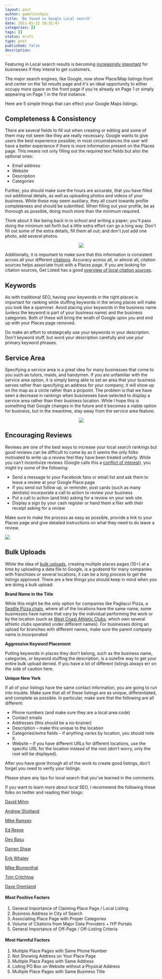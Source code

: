 ```yaml
---
layout: post
author: gamelinchpin
title: 'Be found in Google Local search'
date: 2011-05-22 10:32:47
categories: []
tags: []
status: draft
type: post
published: false
description:
---
```

Featuring in Local search results is becoming [increasingly
important](https://sites.google.com/a/pressatgoogle.com/googleplaces/metrics) for businesses if they intend to get customers.

The major search engines, like Google, now show Place/Map listings front
and center on the 1st results page and it's an ideal opportunity to
either occupy more space on the front page if you're already on Page 1
or simply appearing on Page 1 in the first instance.

Here are 5 simple things that can effect your Google Maps listings.

Completeness & Consistency
--------------------------

<div>

There are several fields to fill out when creating or editing and some
of them may not seem like they are really necessary. Google wants to
give users the best experience possible; in most circumstances the user
will have a better experience if there is more information present on
the Places page. This means not only filling out the required text
fields but also the optional
ones:

</div>

-   Email address
-   Website
-   Description
-   Categories

<div>

Further, you should make sure the hours are accurate, that you have
filled out additional details, as well as uploading photos and videos of
your business. While these may seem auxiliary, they all count towards
profile completeness and should be submitted. When filling out your
profile, be as thorough as possible, doing much more than the minimum
required.

</div>

<div>

Think about it like being back in in school and writing a paper; you'll
pass doing the minimum set forth but a little extra effort can go a long
way. Don't fill out some of the extra details, fill them all out; and
don't just add one photo, add several photos.

</div>

<div style="text-align: center;">

[![](assets/Additional%20Details-framed.png)](http://maps.google.com/maps/place?cid=17498354326215606665)

</div>

<div>

Additionally, it is important to make sure that this information is
consistent across all your different
[citations](http://getlisted.org/resources/why-citations-are-important.aspx). Accuracy across all, or almost all, citation sources helps associate trust with a Places page. If you are looking for citation sources, Get Listed has a good [overview of local citation
sources](http://getlisted.org/resources/where-to-get-citations.aspx).

</div>

<div>

Keywords
--------

</div>

<div>

As with traditional SEO, having your keywords in the right places is
important for ranking while stuffing keywords in the wrong places will
make you look like a spammer. Avoid placing your keywords in the
business name (unless the keyword is part of your business name) and the
business categories. Both of these will bring the wrath of Google upon
you and end up with your Places page removed.

</div>

<div>

Do make an effort to strategically use your keywords in your
description. Don't keyword stuff, but word your description carefully
and use your primary keyword phrases.

</div>

<div>

Service Area
------------

</div>

<div>

Specifying a service area is a great idea for many businesses that come
to you such as tutors, maids, and handymen. If you are unfamiliar with
the service area option, it is simply being able to set an area that
your business serves rather than specifying an address for your company;
it will show up on the map as a circle rather than a pinpoint. The
problem is that we have seen a decrease in rankings when businesses have
selected to display a service area rather than their business location.
While I hope this is something that Google changes in the future and it
becomes a viable option for business, but in the meantime, stay away
from the service area feature.

</div>

<div style="text-align: center;">

![](assets/Service%20Area-framed.png)

</div>

<div>

Encouraging Reviews
-------------------

</div>

<div>

Reviews are one of the best ways to increase your local search rankings
but good reviews can be difficult to come by as it seems the only folks
motivated to write up a review feel they have been treated unfairly.
While you can’t incentivize reviews (Google calls this a [conflict of
interest](http://www.google.com/support/places/bin/answer.py?hl=en&answer=187622)), you might try some of the
following:

</div>

-   Send a message to your Facebook fans or email list and ask them to
    leave a review at your Google Place page
-   If you send out follow up, or reminder, post cards (such as many
    dentists) incorporate a call to action to review your business
-   Put a call to action (and link) asking for a review on your web site
-   Display a sign by your cash register or hand them a flier with their
    receipt asking for a review

Make sure to make the process as easy as possible, provide a link to
your Places page and give detailed instructions on what they need to do
leave a review.

![](assets/Roros%20reviews-framed.png)

<div>

Bulk Uploads
------------

</div>

<div>

While the idea of [bulk
uploads](http://www.google.com/support/places/bin/static.py?hl=en&page=guide.cs&guide=28247&topic=28291&from=28092&rd=1), creating multiple places pages (10+) at a time by uploading a data file to Google, is a godsend for many companies with franchises or several
locations, it can be a long process to get the listings approved. There
are a few things you should keep in mind when you are doing a bulk
upload:

</div>

<div>

**Brand Name in the Title**

</div>

<div>

While this might be the only option for companies like Pagliacci Pizza,
a [Seattle Pizza chain](http://www.pagliacci.com/), where all of the locations have the same name, some businesses have names that vary by the individual performing the work or by the location (such as [West Coast Athletic Clubs](http://www.wcaclubs.com/), which own several athletic clubs operated under different names). For businesses doing an upload for branches with different names, make sure the parent company name is incorporated

</div>

<div>

**Aggressive Keyword Placement**

</div>

<div>

Putting keywords in places they don’t belong, such as the business name,
categories, or keyword stuffing the description, is a surefire way to
get your entire bulk upload denied. If you have a lot of different
listings always err on the side of caution here.

</div>

<div>

**Unique New York**

</div>

<div>

If all of your listings have the same contact information, you are going
to run into trouble. Make sure that all of these listings are as unique,
differentiated, and complete as possible. In particular, make sure that
the following are all
different:

</div>

-   Phone numbers (and make sure they are a local area code)
-   Contact emails
-   Addresses (this should be a no-brainer)
-   Description – make this unique to the location
-   Categories/extra fields – if anything varies by location, you should
    note it.
-   Website – if you have different URLs for different locations, use
    the specific URL for the location instead of the root (don’t worry,
    only the root will be displayed).

<div>

After you have gone through all of the work to create good listings,
don't forget you need to verify your listings.

</div>

<div>

Please share any tips for local search that you've learned in the
comments.

</div>

<div>

If you want to learn more about local SEO, I recommend the following
these folks on twitter and reading their
blogs:

</div>

<div>

[David Mihm](http://twitter.com/davidmihm)

</div>

<div>

[Andrew Shotland](http://twitter.com/localseoguide)

</div>

<div>

[Mike Ramsey](http://twitter.com/niftymarketing)

</div>

<div>

[Ed Reese](http://twitter.com/ed_reese)

</div>

<div>

[Dev Basu](http://twitter.com/devbasu)

</div>

<div>

[Darren Shaw](http://twitter.com/edmontonseo)

</div>

<div>

[Erik Whaley](http://twitter.com/localsearcherik)

</div>

<div>

[Mike Blumenthal](http://twitter.com/mblumenthal)

</div>

<div>

[Tom Critchlow](http://twitter.com/tomcritchlow)

</div>

<div>

[Dave Oremland](http://twitter.com/localoptimizer)

</div>

<div>

</div>

<div style="text-align: center;">

</div>

<div style="text-align: left;">

#### Most Positive Factors

1.  General Importance of Claiming Place Page / Local Listing
2.  Business Address in City of Search
3.  Associating Place Page with Proper Categories
4.  Volume of Citations from Major Data Providers + IYP Portals
5.  General Importance of Off-Page / Off-Listing Criteria

#### Most Harmful Factors

1.  Multiple Place Pages with Same Phone Number
2.  Not Showing Address on Your Place Page
3.  Multiple Place Pages with Same Address
4.  Listing PO Box on Website without a Physical Address
5.  Multiple Place Pages with Same Business Title

 

</div>
